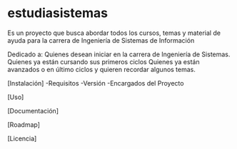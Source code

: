 # estudiasistemas
Es un proyecto que busca abordar todos los cursos, temas y material de ayuda para la carrera de Ingeniería de Sistemas de Información

Dedicado a:
Quienes desean iniciar en la carrera de Ingeniería de Sistemas.
Quienes ya están cursando sus primeros ciclos
Quienes ya están avanzados o en último ciclos y quieren recordar algunos temas.

[Instalación]
-Requisitos
-Versión
-Encargados del Proyecto


[Uso]



[Documentación]


[Roadmap]


[Licencia]
